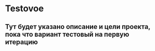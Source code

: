 # Testovoe
## Тут будет указано описание и цели проекта, пока что вариант тестовый на первую итерацию
